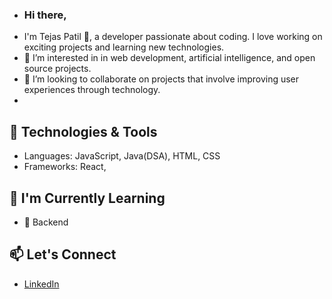 - ### Hi there,
-   I'm Tejas Patil 👋, a  developer passionate about coding. I love working on exciting projects and learning new technologies.
- 👀 I’m interested in in web development, artificial intelligence, and open source projects.
- 💞️ I’m looking to collaborate on projects that involve improving user experiences through technology.
- 
## 🔧 Technologies & Tools
- Languages: JavaScript, Java(DSA), HTML, CSS
- Frameworks: React, 

## 🌱 I'm Currently Learning
- 🌱  Backend

## 📫 Let's Connect
- [LinkedIn](https://www.linkedin.com/in/tejas-t-patil)

<!---
tejaspatil14/tejaspatil14 is a ✨ special ✨ repository because its `README.md` (this file) appears on your GitHub profile.
You can click the Preview link to take a look at your changes.
--->
